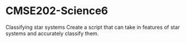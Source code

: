 # CMSE202-Science6
Classifying star systems
Create a script that can take in features of star systems and accurately classify them.
